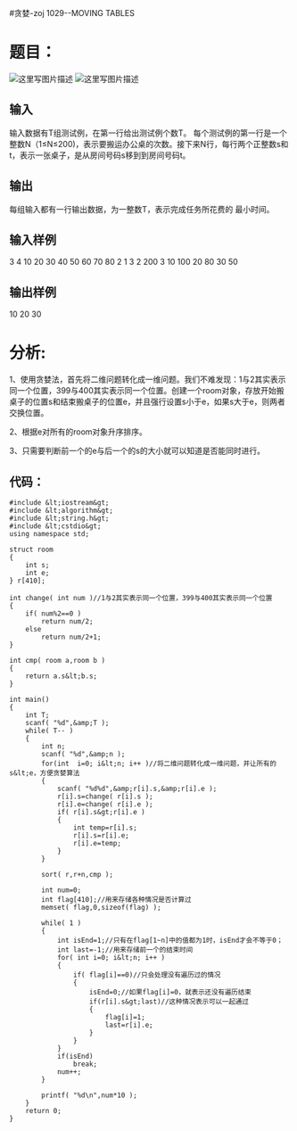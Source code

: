 #贪婪-zoj 1029--MOVING TABLES
# 题目：

<img src="https://imgconvert.csdnimg.cn/aHR0cDovL2ltZy5ibG9nLmNzZG4ubmV0LzIwMTYwNjI0MTI0NzQ4OTU2" alt="这里写图片描述">

<img src="https://imgconvert.csdnimg.cn/aHR0cDovL2ltZy5ibG9nLmNzZG4ubmV0LzIwMTYwNjI0MTI0NzU3MDM1" alt="这里写图片描述">

## 输入

输入数据有T组测试例，在第一行给出测试例个数T。 每个测试例的第一行是一个整数N（1≤N≤200)，表示要搬运办公桌的次数。接下来N行，每行两个正整数s和t，表示一张桌子，是从房间号码s移到到房间号码t。

## 输出

每组输入都有一行输出数据，为一整数T，表示完成任务所花费的 最小时间。

## 输入样例

3 4 10 20 30 40 50 60 70 80 2 1 3 2 200 3 10 100 20 80 30 50

## 输出样例

10 20 30

# 分析:

1、使用贪婪法，首先将二维问题转化成一维问题。我们不难发现：1与2其实表示同一个位置，399与400其实表示同一个位置。创建一个room对象，存放开始搬桌子的位置s和结束搬桌子的位置e，并且强行设置s小于e，如果s大于e，则两者交换位置。

2、根据e对所有的room对象升序排序。

3、只需要判断前一个的e与后一个的s的大小就可以知道是否能同时进行。

## 代码：

```
#include &lt;iostream&gt;
#include &lt;algorithm&gt;
#include &lt;string.h&gt;
#include &lt;cstdio&gt;
using namespace std;

struct room
{
    int s;
    int e;
} r[410];

int change( int num )//1与2其实表示同一个位置，399与400其实表示同一个位置
{
    if( num%2==0 )
        return num/2;
    else
        return num/2+1;
}

int cmp( room a,room b )
{
    return a.s&lt;b.s;
}

int main()
{
    int T;
    scanf( "%d",&amp;T );
    while( T-- )
    {
        int n;
        scanf( "%d",&amp;n );
        for(int  i=0; i&lt;n; i++ )//将二维问题转化成一维问题，并让所有的s&lt;e，方便贪婪算法
        {
            scanf( "%d%d",&amp;r[i].s,&amp;r[i].e );
            r[i].s=change( r[i].s );
            r[i].e=change( r[i].e );
            if( r[i].s&gt;r[i].e )
            {
                int temp=r[i].s;
                r[i].s=r[i].e;
                r[i].e=temp;
            }
        }

        sort( r,r+n,cmp );

        int num=0;
        int flag[410];//用来存储各种情况是否计算过
        memset( flag,0,sizeof(flag) );

        while( 1 )
        {
            int isEnd=1;//只有在flag[1~n]中的值都为1时，isEnd才会不等于0；
            int last=-1;//用来存储前一个的结束时间
            for( int i=0; i&lt;n; i++ )
            {
                if( flag[i]==0)//只会处理没有遍历过的情况
                {
                    isEnd=0;//如果flag[i]=0，就表示还没有遍历结束
                    if(r[i].s&gt;last)//这种情况表示可以一起通过
                    {
                        flag[i]=1;
                        last=r[i].e;
                    }
                }
            }
            if(isEnd)
                break;
            num++;
        }

        printf( "%d\n",num*10 );
    }
    return 0;
}


```
